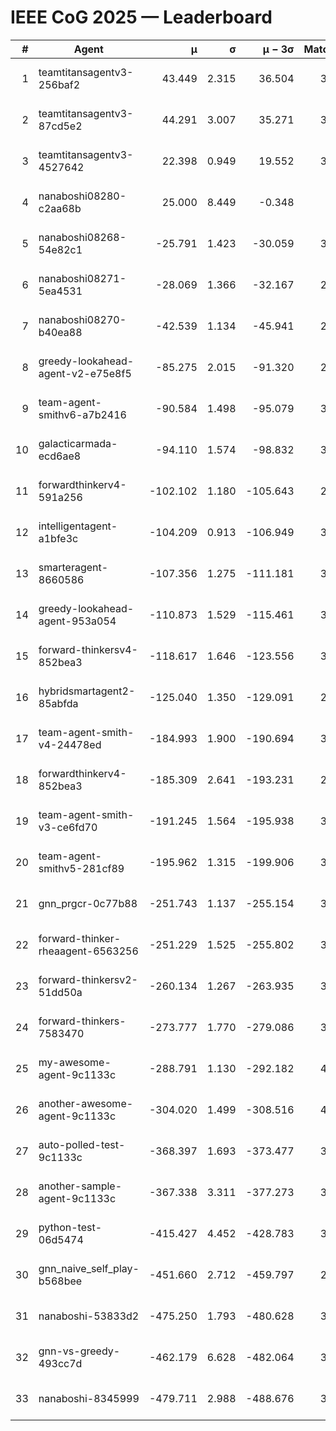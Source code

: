 # IEEE CoG 2025 — Leaderboard

| # | Agent | μ | σ | μ − 3σ | Matches | Updated |
|---:|---|---:|---:|---:|---:|---|
| 1 | teamtitansagentv3-256baf2 | 43.449 | 2.315 | 36.504 | 3834 | 2025-08-28 03:17 |
| 2 | teamtitansagentv3-87cd5e2 | 44.291 | 3.007 | 35.271 | 3560 | 2025-08-28 03:17 |
| 3 | teamtitansagentv3-4527642 | 22.398 | 0.949 | 19.552 | 3754 | 2025-08-28 03:17 |
| 4 | nanaboshi08280-c2aa68b | 25.000 | 8.449 | -0.348 | 280 | 2025-08-28 03:17 |
| 5 | nanaboshi08268-54e82c1 | -25.791 | 1.423 | -30.059 | 3378 | 2025-08-28 03:17 |
| 6 | nanaboshi08271-5ea4531 | -28.069 | 1.366 | -32.167 | 2080 | 2025-08-28 03:17 |
| 7 | nanaboshi08270-b40ea88 | -42.539 | 1.134 | -45.941 | 2498 | 2025-08-28 03:17 |
| 8 | greedy-lookahead-agent-v2-e75e8f5 | -85.275 | 2.015 | -91.320 | 2886 | 2025-08-28 03:17 |
| 9 | team-agent-smithv6-a7b2416 | -90.584 | 1.498 | -95.079 | 3860 | 2025-08-28 03:17 |
| 10 | galacticarmada-ecd6ae8 | -94.110 | 1.574 | -98.832 | 3220 | 2025-08-28 03:17 |
| 11 | forwardthinkerv4-591a256 | -102.102 | 1.180 | -105.643 | 2994 | 2025-08-28 03:17 |
| 12 | intelligentagent-a1bfe3c | -104.209 | 0.913 | -106.949 | 3333 | 2025-08-28 03:17 |
| 13 | smarteragent-8660586 | -107.356 | 1.275 | -111.181 | 3018 | 2025-08-28 03:17 |
| 14 | greedy-lookahead-agent-953a054 | -110.873 | 1.529 | -115.461 | 3466 | 2025-08-28 03:17 |
| 15 | forward-thinkersv4-852bea3 | -118.617 | 1.646 | -123.556 | 3014 | 2025-08-28 03:17 |
| 16 | hybridsmartagent2-85abfda | -125.040 | 1.350 | -129.091 | 2989 | 2025-08-28 03:17 |
| 17 | team-agent-smith-v4-24478ed | -184.993 | 1.900 | -190.694 | 3594 | 2025-08-28 03:17 |
| 18 | forwardthinkerv4-852bea3 | -185.309 | 2.641 | -193.231 | 2688 | 2025-08-28 03:17 |
| 19 | team-agent-smith-v3-ce6fd70 | -191.245 | 1.564 | -195.938 | 3814 | 2025-08-28 03:17 |
| 20 | team-agent-smithv5-281cf89 | -195.962 | 1.315 | -199.906 | 3720 | 2025-08-28 03:17 |
| 21 | gnn_prgcr-0c77b88 | -251.743 | 1.137 | -255.154 | 3040 | 2025-08-28 03:17 |
| 22 | forward-thinker-rheaagent-6563256 | -251.229 | 1.525 | -255.802 | 3862 | 2025-08-28 03:17 |
| 23 | forward-thinkersv2-51dd50a | -260.134 | 1.267 | -263.935 | 3922 | 2025-08-28 03:17 |
| 24 | forward-thinkers-7583470 | -273.777 | 1.770 | -279.086 | 3580 | 2025-08-28 03:17 |
| 25 | my-awesome-agent-9c1133c | -288.791 | 1.130 | -292.182 | 4460 | 2025-08-28 03:17 |
| 26 | another-awesome-agent-9c1133c | -304.020 | 1.499 | -308.516 | 4160 | 2025-08-28 03:17 |
| 27 | auto-polled-test-9c1133c | -368.397 | 1.693 | -373.477 | 3200 | 2025-08-28 03:17 |
| 28 | another-sample-agent-9c1133c | -367.338 | 3.311 | -377.273 | 3800 | 2025-08-28 03:17 |
| 29 | python-test-06d5474 | -415.427 | 4.452 | -428.783 | 3030 | 2025-08-28 03:17 |
| 30 | gnn_naive_self_play-b568bee | -451.660 | 2.712 | -459.797 | 2660 | 2025-08-28 03:17 |
| 31 | nanaboshi-53833d2 | -475.250 | 1.793 | -480.628 | 3140 | 2025-08-28 03:17 |
| 32 | gnn-vs-greedy-493cc7d | -462.179 | 6.628 | -482.064 | 3440 | 2025-08-28 03:17 |
| 33 | nanaboshi-8345999 | -479.711 | 2.988 | -488.676 | 3350 | 2025-08-28 03:17 |
